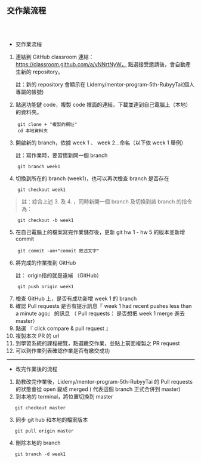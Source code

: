 ## 交作業流程
<br>
<br>

* 交作業流程
1. 連結到 GitHub classroom 連結：https://classroom.github.com/a/yNNrtNyW， 點選接受邀請後，會自動產生新的 repository。
   
   註：新的 repository 會顯示在 Lidemy/mentor-program-5th-RubyyTai(個人專屬的帳號)
2. 點選功能鍵 code，複製 code 裡面的連結，下載並連到自己電腦上（本地）的資料夾。
```
    git clone + "複製的網址" 
    cd 本地資料夾
```
 3. 開啟新的 branch，依據 week 1 、 week 2...命名（以下依 week 1 舉例）
    
    註：寫作業時，要習慣新開一個 branch
```
    git branch week1
```
4. 切換到所在的 branch (week1)，也可以再次檢查 branch 是否存在
``` 
    git checkout week1
```
> 註：綜合上述 3. 及 4. ，同時新開一個 branch 及切換到該 branch 的指令為：
```
    git checkout -b week1
```

5. 在自己電腦上的檔案寫完作業儲存後，更新 git hw 1 - hw 5 的版本並新增 commit
```
    git commit -am+"commit 敘述文字"
```
6. 將完成的作業推到 GitHub
   
   註： origin指的就是遠端 （GitHub）
```
    git push origin week1
```
7. 檢查 GitHub 上，是否有成功新增 week 1 的 branch
8. 確認 Pull requests 是否有提示訊息『 week 1  had recent pushes less than a minute ago』 的訊息 （ Pull requests： 是否想把 week 1 merge 進去 master）
9. 點選 『 click compare & pull request 』
10. 複製本次 PR 的 url 
11. 到學習系統的課程總覽，點選繳交作業，並貼上前面複製之 PR request
12. 可以到作業列表確認作業是否有繳交成功
-------
* 改完作業後的流程
1. 助教改完作業後，Lidemy/mentor-program-5th-RubyyTai 的 Pull requests 的狀態會從 open 變成 merged ( 代表這個 branch 正式合併到 master) 
2. 到本地的 terminal，將位置切換到 master
```
   git checkout master
```
3. 同步 git hub 和本地的檔案版本
```
   git pull origin master
```
4. 刪除本地的 branch
```
   git branch -d week1
```